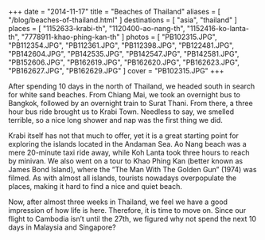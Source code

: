+++
date    = "2014-11-17"
title   = "Beaches of Thailand"
aliases = [ "/blog/beaches-of-thailand.html" ]
destinations = [ "asia", "thailand" ]
places  = [
  "1152633-krabi-th", "1120400-ao-nang-th", "1152416-ko-lanta-th",
  "7778911-khao-phing-kan-th"
]
photos = [
  "PB102315.JPG", "PB112354.JPG", "PB112361.JPG", "PB112398.JPG", "PB122481.JPG",
  "PB142604.JPG", "PB142535.JPG", "PB142547.JPG", "PB142581.JPG", "PB152606.JPG",
  "PB162619.JPG", "PB162620.JPG", "PB162623.JPG", "PB162627.JPG", "PB162629.JPG"
]
cover = "PB102315.JPG"
+++

After spending 10 days in the north of Thailand, we headed south in search for white sand beaches. From Chiang Mai, we took an overnight bus to Bangkok, followed by an overnight train to Surat Thani. From there, a three hour bus ride brought us to Krabi Town. Needless to say, we smelled terrible, so a nice long shower and nap was the first thing we did.

<!--more-->
Krabi itself has not that much to offer, yet it is a great starting point for exploring the islands located in the Andaman Sea. Ao Nang beach was a mere 20-minute taxi ride away, while Koh Lanta took three hours to reach by minivan. We also went on a tour to Khao Phing Kan (better known as James Bond Island), where the “The Man With The Golden Gun” (1974) was filmed. As with almost all islands, tourists nowadays overpopulate the places, making it hard to find a nice and quiet beach.

Now, after almost three weeks in Thailand, we feel we have a good impression of how life is here. Therefore, it is time to move on. Since our flight to Cambodia isn’t until the 27th, we figured why not spend the next 10 days in Malaysia and Singapore?